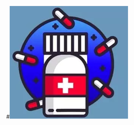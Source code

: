#![](https://github.com/Guilherme-Kraemer/Projeto-Mobile/blob/main/app/src/main/res/drawable/mypillsicon.webp)
